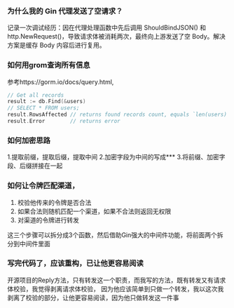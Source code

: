 ### 为什么我的 Gin 代理发送了空请求？

记录一次调试经历：因在代理处理函数中先后调用 ShouldBindJSON() 和 http.NewRequest()，导致请求体被消耗两次，最终向上游发送了空 Body。解决方案是缓存 Body 内容后进行复用。

### 如何用grom查询所有信息
参考https://gorm.io/docs/query.html, 
```go
// Get all records
result := db.Find(&users)
// SELECT * FROM users;
result.RowsAffected // returns found records count, equals `len(users)`
result.Error        // returns error
```

### 如何加密思路
1.提取前缀，提取后缀，提取中间
2.加密字段为中间的写成***
3.将前缀、加密字段、后缀拼接在一起


### 如何让令牌匹配渠道，
1. 校验他传来的令牌是否合法
2. 如果合法则随机匹配一个渠道，如果不合法则返回无权限
3. 对渠道的令牌进行转发

这三个步骤可以拆分成3个函数，然后借助Gin强大的中间件功能，将前面两个拆分到中间件里面

### 写完代码了，应该重构，已让他更容易阅读
开源项目的Reply方法，只有转发这一个职责，而我写的方法，既有转发又有请求体校验，我觉得剥离请求体校验，
因为他应该简单到只做一个转发，我以这次我剥离了校验的部分，让他更容易阅读，因为他只做转发这一件事
